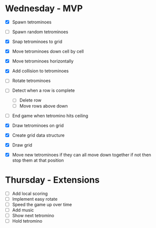 # Wednesday - MVP
- [x] Spawn tetrominoes
- [ ] Spawn random tetrominoes
- [x] Snap tetrominoes to grid
- [x] Move tetrominoes down cell by cell
- [x] Move tetrominoes horizontally
- [x] Add collision to tetrominoes
- [ ] Rotate tetrominoes
- [ ] Detect when a row is complete
    - [ ] Delete row
    - [ ] Move rows above down
- [ ] End game when tetromino hits ceiling
- [x] Draw tetrominoes on grid
- [x] Create grid data structure
- [x] Draw grid

- [x] Move new tetrominoes if they can all move down together if not then stop them at that position

# Thursday - Extensions
- [ ] Add local scoring
- [ ] Implement easy rotate
- [ ] Speed the game up over time
- [ ] Add music
- [ ] Show next tetromino
- [ ] Hold tetromino